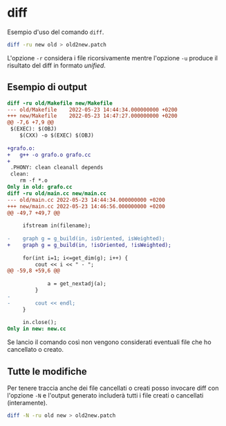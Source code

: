 # diff

Esempio d'uso del comando `diff`.

```sh
diff -ru new old > old2new.patch
```

L'opzione `-r` considera i file ricorsivamente mentre l'opzione `-u` produce
il risultato del diff in formato _unified_.

## Esempio di output

```diff
diff -ru old/Makefile new/Makefile
--- old/Makefile	2022-05-23 14:44:34.000000000 +0200
+++ new/Makefile	2022-05-23 14:47:27.000000000 +0200
@@ -7,6 +7,9 @@
 $(EXEC): $(OBJ)
 	$(CXX) -o $(EXEC) $(OBJ)
 
+grafo.o:
+	g++ -o grafo.o grafo.cc
+
 .PHONY: clean cleanall depends
 clean:
 	rm -f *.o
Only in old: grafo.cc
diff -ru old/main.cc new/main.cc
--- old/main.cc	2022-05-23 14:44:34.000000000 +0200
+++ new/main.cc	2022-05-23 14:46:56.000000000 +0200
@@ -49,7 +49,7 @@
 
     ifstream in(filename);
 
-    graph g = g_build(in, isOriented, isWeighted);
+    graph g = g_build(in, !isOriented, !isWeighted);
 
     for(int i=1; i<=get_dim(g); i++) {
         cout << i << " - ";
@@ -59,8 +59,6 @@
 
             a = get_nextadj(a);
         }
-
-        cout << endl;
     }
 
     in.close();
Only in new: new.cc

```

Se lancio il comando così non vengono considerati eventuali file che ho cancellato
o creato.

## Tutte le modifiche

Per tenere traccia anche dei file cancellati o creati posso invocare diff con l'opzione
`-N` e l'output generato includerà tutti i file creati o cancellati (interamente).

```sh
diff -N -ru old new > old2new.patch
```